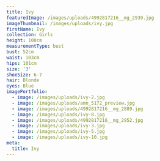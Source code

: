```yaml
---
title: Ivy
featuredImage: /images/uploads/4992817216__mg_2939.jpg
imageThumbnail: /images/uploads/ivy.jpg
firstName: Ivy
collection: Girls
height: 100cm
measurementType: bust
bust: 52cm
waist: 103cm
hips: 101cm
size: '3'
shoeSize: 6-7
hair: Blonde
eyes: Blue
imagePortfolio:
  - image: /images/uploads/ivy-2.jpg
  - image: /images/uploads/amn_5172_preview.jpg
  - image: /images/uploads/4992817216__mg_2889.jpg
  - image: /images/uploads/ivy-8.jpg
  - image: /images/uploads/4992817216__mg_2952.jpg
  - image: /images/uploads/ivy-3.jpg
  - image: /images/uploads/ivy-5.jpg
  - image: /images/uploads/ivy-10.jpg
meta:
  title: Ivy
---
```


